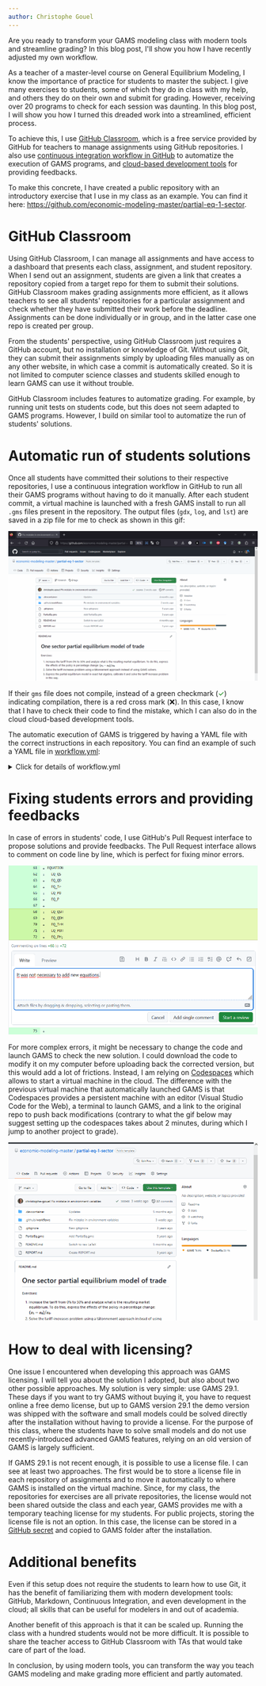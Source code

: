 ```yaml
---
author: Christophe Gouel
---
```


Are you ready to transform your GAMS modeling class with modern tools and streamline grading? In this blog post, I'll show you how I have recently adjusted my own workflow.

As a teacher of a master-level course on General Equilibrium Modeling, I know the importance of practice for students to master the subject. I give many exercises to students, some of which they do in class with my help, and others they do on their own and submit for grading. However, receiving over 20 programs to check for each session was daunting. In this blog post, I will show you how I turned this dreaded work into a streamlined, efficient process.

To achieve this, I use [GitHub Classroom](https://classroom.github.com/), which is a free service provided by GitHub for teachers to manage assignments using GitHub repositories. I also use [continuous integration workflow in GitHub](https://docs.github.com/en/actions/automating-builds-and-tests/about-continuous-integration) to automatize the execution of GAMS programs, and [cloud-based development tools](https://docs.github.com/en/enterprise-cloud@latest/codespaces/developing-in-codespaces) for providing feedbacks.

To make this concrete, I have created a public repository with an introductory exercise that I use in my class as an example. You can find it here: <https://github.com/economic-modeling-master/partial-eq-1-sector>.

# GitHub Classroom

Using GitHub Classroom, I can manage all assignments and have access to a dashboard that presents each class, assignment, and student repository. When I send out an assignment, students are given a link that creates a repository copied from a target repo for them to submit their solutions. GitHub Classroom makes grading assignments more efficient, as it allows teachers to see all students' repositories for a particular assignment and check whether they have submitted their work before the deadline. Assignments can be done individually or in group, and in the latter case one repo is created per group.

From the students' perspective, using GitHub Classroom just requires a GitHub account, but no installation or knowledge of Git. Without using Git, they can submit their assignments simply by uploading files manually as on any other website, in which case a commit is automatically created. So it is not limited to computer science classes and students skilled enough to learn GAMS can use it without trouble.

GitHub Classroom includes features to automatize grading. For example, by running unit tests on students code, but this does not seem adapted to GAMS programs. However, I build on similar tool to automatize the run of students' solutions.

# Automatic run of students solutions

Once all students have committed their solutions to their respective repositories, I use a continuous integration workflow in GitHub to run all their GAMS programs without having to do it manually. After each student commit, a virtual machine is launched with a fresh GAMS install to run all `.gms` files present in the repository. The output files (`gdx`, `log`, and `lst`) are saved in a zip file for me to check as shown in this gif:

![My GitHub workflow](github-workflow.gif)

If their `gms` file does not compile, instead of a green checkmark (<span style="color:green">✓</span>) indicating compilation, there is a red cross mark (❌). In this case, I know that I have to check their code to find the mistake, which I can also do in the cloud cloud-based development tools.

The automatic execution of GAMS is triggered by having a YAML file with the correct instructions in each repository. You can find an example of such a YAML file in [workflow.yml](https://github.com/economic-modeling-master/partial-eq-1-sector/blob/main/.github/workflows/workflow.yml):
<details>
  <summary>Click for details of workflow.yml</summary>
  
```{yaml}
name: Test model solution with GAMS

env:
  GAMS_MAJOR: 29
  GAMS_MINOR: 1
  GAMS_MAINT: 0

on: [push]
jobs:
  build:
    runs-on: ubuntu-latest
    steps:
      - uses: actions/checkout@v3
      - name: Install GAMS
        run: |
          cd ~
          wget -nv https://d37drm4t2jghv5.cloudfront.net/distributions/${GAMS_MAJOR}.${GAMS_MINOR}.${GAMS_MAINT}/linux/linux_x64_64_sfx.exe
          chmod 755 linux_x64_64_sfx.exe
          ./linux_x64_64_sfx.exe
          echo "~/gams${GAMS_MAJOR}.${GAMS_MINOR}_linux_x64_64_sfx" >> $GITHUB_PATH
      - name: Run GAMS
        run: |
          for gmsfile in *.gms
          do
            gams "${gmsfile}" lo=4 gdx="${gmsfile/.gms/}"
            cat "${gmsfile/gms/lst}"
          done
      - name: Archive results
        uses: actions/upload-artifact@v3
        with:
          name: gams-results-files
          path: |
            ./*.lst
            ./*.log
            ./*.gdx
```
</details>

# Fixing students errors and providing feedbacks

In case of errors in students' code, I use GitHub's Pull Request interface to propose solutions and provide feedbacks. The Pull Request interface allows to comment on code line by line, which is perfect for fixing minor errors.

![Feedback by pull request](pullrequest-feedback.png)

For more complex errors, it might be necessary to change the code and launch GAMS to check the new solution. I could download the code to modify it on my computer before uploading back the corrected version, but this would add a lot of frictions. Instead, I am relying on [Codespaces](https://github.com/features/codespaces) which allows to start a virtual machine in the cloud. The difference with the previous virtual machine that automatically launched GAMS is that Codespaces provides a persistent machine with an editor (Visual Studio Code for the Web), a terminal to launch GAMS, and a link to the original repo to push back modifications (contrary to what the gif below may suggest setting up the codespaces takes about 2 minutes, during which I jump to another project to grade).

![Editing GAMS files in Codespaces](codespaces.gif)

# How to deal with licensing?

One issue I encountered when developing this approach was GAMS licensing. I will tell you about the solution I adopted, but also about two other possible approaches. My solution is very simple: use GAMS 29.1. These days if you want to try GAMS without buying it, you have to request online a free demo license, but up to GAMS version 29.1 the demo version was shipped with the software and small models could be solved directly after the installation without having to provide a license. For the purpose of this class, where the students have to solve small models and do not use recently-introduced advanced GAMS features, relying on an old version of GAMS is largely sufficient.

If GAMS 29.1 is not recent enough, it is possible to use a license file. I can see at least two approaches. The first would be to store a license file in each repository of assignments and to move it automatically to where GAMS is installed on the virtual machine. Since, for my class, the repositories for exercises are all private repositories, the license would not been shared outside the class and each year, GAMS provides me with a temporary teaching license for my students. For public projects, storing the license file is not an option. In this case, the license can be stored in a [GitHub secret](https://docs.github.com/en/actions/security-guides/encrypted-secrets) and copied to GAMS folder after the installation.

# Additional benefits

Even if this setup does not require the students to learn how to use Git, it has the benefit of familiarizing them with modern development tools: GitHub, Markdown, Continuous Integration, and even development in the cloud; all skills that can be useful for modelers in and out of academia.

Another benefit of this approach is that it can be scaled up. Running the class with a hundred students would not be more difficult. It is possible to share the teacher access to GitHub Classroom with TAs that would take care of part of the load.

In conclusion, by using modern tools, you can transform the way you teach GAMS modeling and make grading more efficient and partly automated.
